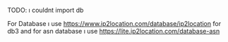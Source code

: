 TODO: ı couldnt import db 

For Database ı use https://www.ip2location.com/database/ip2location  for db3 
and for asn database ı use  https://lite.ip2location.com/database-asn
